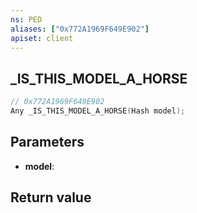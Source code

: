 ```yaml
---
ns: PED
aliases: ["0x772A1969F649E902"]
apiset: client
---
```

## _IS_THIS_MODEL_A_HORSE

```c
// 0x772A1969F649E902
Any _IS_THIS_MODEL_A_HORSE(Hash model);
```


## Parameters
* **model**:

## Return value

